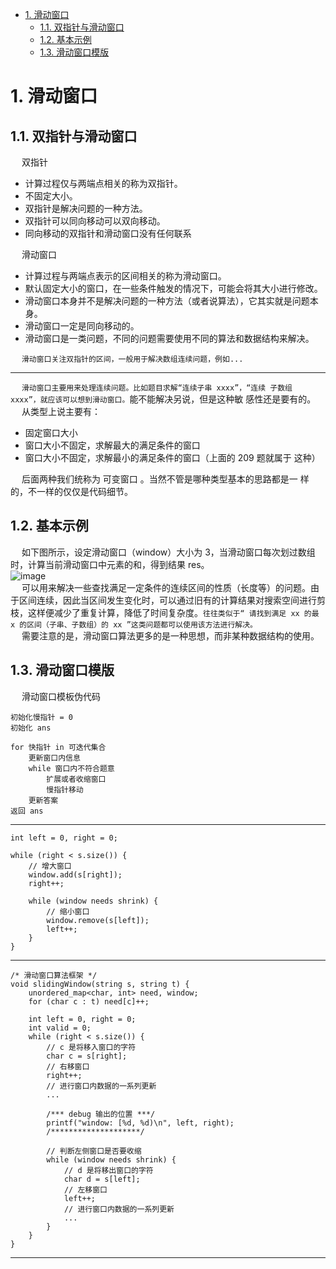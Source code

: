 
<!-- TOC -->

- [1. 滑动窗口](#1-滑动窗口)
    - [1.1. 双指针与滑动窗口](#11-双指针与滑动窗口)
    - [1.2. 基本示例](#12-基本示例)
    - [1.3. 滑动窗口模版](#13-滑动窗口模版)

<!-- /TOC -->

# 1. 滑动窗口
<!-- 
滑动窗口算法
https://www.cnblogs.com/huansky/p/13488234.html
https://mp.weixin.qq.com/s?__biz=MzAxODQxMDM0Mw==&mid=2247485141&idx=1&sn=0e4583ad935e76e9a3f6793792e60734&chksm=9bd7f8ddaca071cbb7570b2433290e5e2628d20473022a5517271de6d6e50783961bebc3dd3b&scene=21#wechat_redirect
-->

## 1.1. 双指针与滑动窗口
&emsp; 双指针

* 计算过程仅与两端点相关的称为双指针。
* 不固定大小。
* 双指针是解决问题的一种方法。
* 双指针可以同向移动可以双向移动。
* 同向移动的双指针和滑动窗口没有任何联系


&emsp; 滑动窗口

* 计算过程与两端点表示的区间相关的称为滑动窗口。
* 默认固定大小的窗口，在一些条件触发的情况下，可能会将其大小进行修改。
* 滑动窗口本身并不是解决问题的一种方法（或者说算法），它其实就是问题本身。
* 滑动窗口一定是同向移动的。
* 滑动窗口是一类问题，不同的问题需要使用不同的算法和数据结构来解决。


&emsp; `滑动窗口关注双指针的区间，一般用于解决数组连续问题，例如...`  

--------------
&emsp; `滑动窗⼝主要⽤来处理连续问题。⽐如题⽬求解“连续⼦串 xxxx”，“连续 ⼦数组 xxxx”，就应该可以想到滑动窗⼝。`能不能解决另说，但是这种敏 感性还是要有的。  
&emsp; 从类型上说主要有：  

* 固定窗⼝⼤⼩ 
* 窗⼝⼤⼩不固定，求解最⼤的满⾜条件的窗⼝ 
* 窗⼝⼤⼩不固定，求解最⼩的满⾜条件的窗⼝（上⾯的 209 题就属于 这种） 

&emsp; 后⾯两种我们统称为 可变窗⼝ 。当然不管是哪种类型基本的思路都是⼀ 样的，不⼀样的仅仅是代码细节。  


## 1.2. 基本示例
<!-- 
https://www.cnblogs.com/huansky/p/13488234.html
-->
&emsp; 如下图所示，设定滑动窗口（window）大小为 3，当滑动窗口每次划过数组时，计算当前滑动窗口中元素的和，得到结果 res。  
![image](https://gitee.com/wt1814/pic-host/raw/master/algorithm/function-59.png)  
&emsp; 可以用来解决一些查找满足一定条件的连续区间的性质（长度等）的问题。由于区间连续，因此当区间发生变化时，可以通过旧有的计算结果对搜索空间进行剪枝，这样便减少了重复计算，降低了时间复杂度。`往往类似于“ 请找到满足 xx 的最 x 的区间（子串、子数组）的 xx ”这类问题都可以使用该方法进行解决。`  
&emsp; 需要注意的是，滑动窗口算法更多的是一种思想，而非某种数据结构的使用。  


## 1.3. 滑动窗口模版
&emsp; 滑动窗口模板伪代码   

```text
初始化慢指针 = 0
初始化 ans

for 快指针 in 可迭代集合 
    更新窗⼝内信息
    while 窗⼝内不符合题意 
        扩展或者收缩窗⼝
        慢指针移动 
    更新答案 
返回 ans
```

----------

```text
int left = 0, right = 0;

while (right < s.size()) {
    // 增大窗口
    window.add(s[right]);
    right++;

    while (window needs shrink) {
        // 缩小窗口
        window.remove(s[left]);
        left++;
    }
}
```

----------

```text
/* 滑动窗口算法框架 */
void slidingWindow(string s, string t) {
    unordered_map<char, int> need, window;
    for (char c : t) need[c]++;

    int left = 0, right = 0;
    int valid = 0; 
    while (right < s.size()) {
        // c 是将移入窗口的字符
        char c = s[right];
        // 右移窗口
        right++;
        // 进行窗口内数据的一系列更新
        ...

        /*** debug 输出的位置 ***/
        printf("window: [%d, %d)\n", left, right);
        /********************/

        // 判断左侧窗口是否要收缩
        while (window needs shrink) {
            // d 是将移出窗口的字符
            char d = s[left];
            // 左移窗口
            left++;
            // 进行窗口内数据的一系列更新
            ...
        }
    }
}
```

--------------


